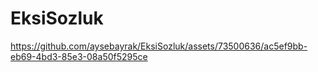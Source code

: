 # EksiSozluk



https://github.com/aysebayrak/EksiSozluk/assets/73500636/ac5ef9bb-eb69-4bd3-85e3-08a50f5295ce


